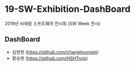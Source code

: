 # 19-SW-Exhibition-DashBoard
2019년 씨애랑 소프트웨어 전시회 (SW Week 전시)

## DashBoard
- 심창현 (https://github.com/changhyunsim)
- 황승현 (https://github.com/HSHTrois)
